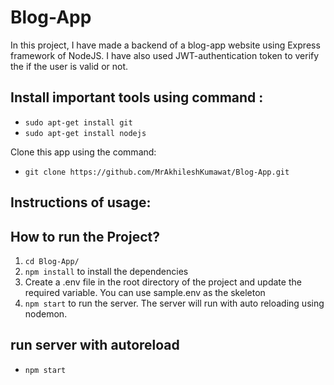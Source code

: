 # Blog-App

In this project, I have made a backend of a blog-app website using Express framework of NodeJS. I have also used JWT-authentication token to verify the if the user is valid or not.


## Install important tools using command :
  * `sudo apt-get install git`
  * `sudo apt-get install nodejs`

Clone this app using the command:
  * `git clone https://github.com/MrAkhileshKumawat/Blog-App.git`

## Instructions of usage:

## How to run the Project?

1. `cd Blog-App/`
2. `npm install` to install the dependencies
3. Create a .env file in the root directory of the project and update the required variable. You can use sample.env as the skeleton
4. `npm start` to run the server. The server will run with auto reloading using nodemon.

## run server with autoreload
  * `npm start`